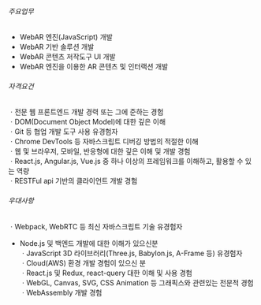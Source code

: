###### 주요업무

- WebAR 엔진(JavaScript) 개발  
- WebAR 기반 솔루션 개발  
- WebAR 콘텐츠 저작도구 UI 개발  
- WebAR 엔진을 이용한 AR 콘텐츠 및 인터랙션 개발

###### 자격요건

ㆍ전문 웹 프론트엔드 개발 경력 또는 그에 준하는 경험  
ㆍDOM(Document Object Model)에 대한 깊은 이해  
ㆍGit 등 협업 개발 도구 사용 유경험자  
ㆍChrome DevTools 등 자바스크립트 디버깅 방법의 적절한 이해  
ㆍ웹 및 브라우저, 모바일, 반응형에 대한 깊은 이해 및 개발 경험  
ㆍReact.js, Angular.js, Vue.js 중 하나 이상의 프레임워크를 이해하고, 활용할 수 있는 역량  
ㆍRESTFul api 기반의 클라이언트 개발 경험

###### 우대사항

ㆍWebpack, WebRTC 등 최신 자바스크립트 기술 유경험자  
* Node.js 및 백엔드 개발에 대한 이해가 있으신분  
ㆍJavaScript 3D 라이브러리(Three.js, Babylon.js, A-Frame 등) 유경험자  
ㆍCloud(AWS) 환경 개발 경험이 있으신 분  
ㆍReact.js 및 Redux, react-query 대한 이해 및 사용 경험  
ㆍWebGL, Canvas, SVG, CSS Animation 등 그래픽스와 관련있는 전문적 경험  
ㆍWebAssembly 개발 경험
